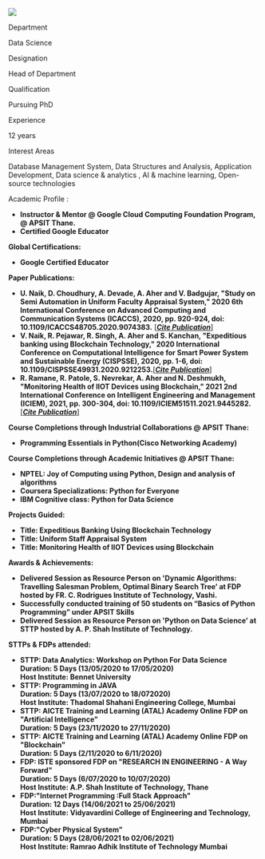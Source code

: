 [![](/sites/default/files/styles/faculty_images/public/2019-12/anagha%20ma%27am.png?itok=cwUFfun9)](/sites/default/files/2019-12/anagha%20ma%27am.png)

Department

Data Science

Designation

Head of Department

Qualification

Pursuing PhD

Experience

12 years

Interest Areas

Database Management System, Data Structures and Analysis, Application Development, Data science & analytics , AI & machine learning, Open-source technologies

Academic Profile :

* **Instructor & Mentor @ Google Cloud Computing Foundation Program, @ APSIT Thane.**
* **Certified Google Educator**

**Global Certifications:**

* **Google Certified Educator**

**Paper Publications:**

* **U. Naik, D. Choudhury, A. Devade, A. Aher and V. Badgujar, "Study on Semi Automation in Uniform Faculty Appraisal System," 2020 6th International Conference on Advanced Computing and Communication Systems (ICACCS), 2020, pp. 920-924, doi: 10.1109/ICACCS48705.2020.9074383.** [[***Cite Publication***]](https://ieeexplore.ieee.org/document/9074383)
* **V. Naik, R. Pejawar, R. Singh, A. Aher and S. Kanchan, "Expeditious banking using Blockchain Technology," 2020 International Conference on Computational Intelligence for Smart Power System and Sustainable Energy (CISPSSE), 2020, pp. 1-6, doi: 10.1109/CISPSSE49931.2020.9212253.**[[***Cite Publication***]](https://ieeexplore.ieee.org/document/9212253)
* **R. Ramane, R. Patole, S. Nevrekar, A. Aher and N. Deshmukh, "Monitoring Health of IIOT Devices using Blockchain," 2021 2nd International Conference on Intelligent Engineering and Management (ICIEM), 2021, pp. 300-304, doi: 10.1109/ICIEM51511.2021.9445282.**[[***Cite Publication***]](https://ieeexplore.ieee.org/document/9445282)

**Course Completions through Industrial Collaborations @ APSIT Thane:**

* **Programming Essentials in Python(Cisco Networking Academy)**

**Course Completions through Academic Initiatives @ APSIT Thane:**

* **NPTEL: Joy of Computing using Python, Design and analysis of algorithms**
* **Coursera Specializations: Python for Everyone**
* **IBM Cognitive class: Python for Data Science**

**Projects Guided:**

* **Title: Expeditious Banking Using Blockchain Technology**
* **Title: Uniform Staff Appraisal System**
* **Title: Monitoring Health of IIOT Devices using Blockchain**

**Awards & Achievements:**

* **Delivered Session as Resource Person on 'Dynamic Algorithms: Travelling Salesman Problem, Optimal Binary Search Tree’ at FDP hosted by FR. C. Rodrigues Institute of Technology, Vashi.**
* **Successfully conducted training of 50 students on “Basics of Python Programming” under APSIT Skills**
* **Delivered Session as Resource Person on 'Python on Data Science’ at STTP hosted by A. P. Shah Institute of Technology.**

**STTPs & FDPs attended:**

* **STTP: Data Analytics: Workshop on Python For Data Science  
  Duration: 5 Days (13/05/2020 to 17/05/2020)  
  Host Institute: Bennet University**
* **STTP: Programming in JAVA  
  Duration: 5 Days (13/07/2020 to 18/072020)  
  Host Institute: Thadomal Shahani Engineering College, Mumbai**
* **STTP: AICTE Training and Learning (ATAL) Academy Online FDP on "Artificial Intelligence"  
  Duration: 5 Days (23/11/2020 to 27/11/2020)**
* **STTP: AICTE Training and Learning (ATAL) Academy Online FDP on "Blockchain"  
  Duration: 5 Days (2/11/2020 to 6/11/2020)**
* **FDP: ISTE sponsored FDP on "RESEARCH IN ENGINEERING - A Way Forward"  
  Duration: 5 Days (6/07/2020 to 10/07/2020)  
  Host Institute: A.P. Shah Institute of Technology, Thane**
* **FDP:"Internet Programming :Full Stack Approach"  
  Duration: 12 Days (14/06/2021 to 25/06/2021)  
  Host Institute: Vidyavardini College of Engineering and Technology, Mumbai**
* **FDP:"Cyber Physical System"  
  Duration: 5 Days (28/06/2021 to 02/06/2021)  
  Host Institute: Ramrao Adhik Institute of Technology Mumbai**